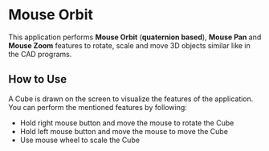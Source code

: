 # Mouse Orbit
This application performs **Mouse Orbit** (**quaternion based**), **Mouse Pan** and **Mouse Zoom** features to rotate, scale and move 3D objects similar like in the CAD programs.

## How to Use
A Cube is drawn on the screen to visualize the features of the application. You can perform the mentioned features by following:
 * Hold right mouse button and move the mouse to rotate the Cube
 * Hold left mouse button and move the mouse to move the Cube
 * Use mouse wheel to scale the Cube
 
